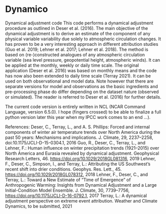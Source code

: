 # Dynamico
Dynamical adjustment code
This code performs a dynamical adjustment procedure as outlined in Deser et al. (2016). The main objective of the dynamical adjustment is to derive an estimate of the component of any physical variable variability due solely to atmospheric circulation changes. It has proven to be a very interesting approach in different attribution studies (Guo et al. 2019; Lehner et al. 2017; Lehner et al. 2018). The method is based on (re-)constructed analogues of any atmospheric circulation variable (sea level pressure, geopotential height, atmospheric winds). It can be applied at the monthly, weekly or daily time scale. The original application (Deser et al. 2016) was based on monthly means and the code has now also been extended to daily time scale (Terray 2021). It can be used on both observational and model data. Note however that there are separate versions for model and observations as the basic ingredients and pre-processing phase do differ depending on the dataset nature (observed or simulated). The reader is referred to Deser et al. (2016) for further details.

The current code version is entirely written in NCL (NCAR Command Language, version 6.5.0). I hope (fingers crossed) to be able to finalize a full python version later this year when my IPCC work comes to an end ...).

References:
Deser, C., Terray, L., and A. S. Phillips: Forced and internal components of winter air temperature trends over North America during the past 50 years: Mechanisms and implications. J. Climate, 29, 2237–2258, doi:10.1175/JCLI-D-15-0304.1, 2016
Guo, R., Deser, C., Terray, L., and Lehner, F.: Human influence on winter precipitation trends (1921–2015) over North America and Eurasia revealed by dynamical adjustment. Geophysical Research Letters, 46. https://doi.org/10.1029/2018GL081316, 2019
Lehner, F., Deser, C., Simpson, I., and Terray, L.: Attributing the US Southwest’s recent shift into drier conditions. Geophys. Res. Lett., 45. https://doi.org/10.1029/2018GL078312, 2018
Lehner, F., Deser, C., and Terray, L.: Toward a New Estimate of “Time of Emergence” of Anthropogenic Warming: Insights from Dynamical Adjustment and a Large Initial-Condition Model Ensemble. J. Climate, 30, 7739–7756, https://doi.org/10.1175/JCLI-D-16-0792.1, 2017
Terray, L.: A dynamical adjustment perspective on extreme event attribution. Weather and Climate Dynamics, to be submitted, 2021
